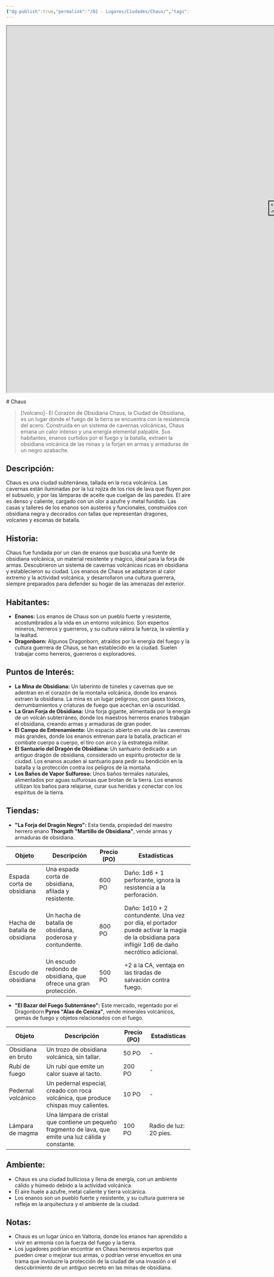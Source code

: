 ```yaml
---
{"dg-publish":true,"permalink":"/02 - Lugares/Ciudades/Chaus/","tags":["Poblacion","tipo","poblacion:"]}
---
```


<p><span><iframe height="1000" width="1500" src="https://watabou.github.io/city-generator/?size=60&amp;seed=500&amp;name=Chaus&amp;population=600000&amp;citadel=0&amp;urban_castle=1&amp;plaza=1&amp;temple=1&amp;walls=0&amp;shantytown=0&amp;coast=0&amp;river=0&amp;greens=1&amp;hub=1" sandbox="allow-forms allow-presentation allow-same-origin allow-scripts allow-modals"></iframe></span></p>
# Chaus

> [!volcano]-  El Corazón de Obsidiana
> Chaus,  la Ciudad de Obsidiana,  es un lugar donde el fuego de la tierra se encuentra con la resistencia del acero.  Construida en un sistema de cavernas volcánicas,  Chaus emana un calor intenso y una energía elemental palpable.   Sus habitantes,  enanos curtidos por el fuego y la batalla,  extraen la obsidiana volcánica de las minas y la forjan en armas y armaduras de un negro azabache. 

## Descripción:

Chaus es una ciudad subterránea,  tallada en la roca volcánica.  Las cavernas están iluminadas por la luz rojiza de los ríos de lava que fluyen por el subsuelo,  y por las lámparas de aceite que cuelgan de las paredes.  El aire es denso y caliente,  cargado con un olor a azufre y metal fundido.   Las casas y talleres de los enanos son austeros y funcionales,  construidos con obsidiana negra y decorados con tallas que representan dragones,  volcanes y escenas de batalla.

## Historia:

Chaus fue fundada por un clan de enanos que buscaba una fuente de obsidiana volcánica,  un material resistente y mágico,  ideal para la forja de armas.  Descubrieron un sistema de cavernas volcánicas ricas en obsidiana y establecieron su ciudad.  Los enanos de Chaus se adaptaron al calor extremo y la actividad volcánica,  y desarrollaron una cultura guerrera,  siempre preparados para defender su hogar de las amenazas del exterior.

## Habitantes:

* **Enanos:**  Los enanos de Chaus son un pueblo fuerte y resistente,  acostumbrados a la vida en un entorno volcánico.   Son expertos mineros,  herreros y guerreros,  y su cultura valora la fuerza,  la valentía y la lealtad.
* **Dragonborn:**  Algunos Dragonborn,  atraídos por la energía del fuego y la cultura guerrera de Chaus,  se han establecido en la ciudad.  Suelen trabajar como herreros,  guerreros o exploradores.

## Puntos de Interés:

* **La Mina de Obsidiana:**  Un laberinto de túneles y cavernas que se adentran en el corazón de la montaña volcánica,  donde los enanos extraen la obsidiana.  La mina es un lugar peligroso,  con gases tóxicos,  derrumbamientos y criaturas de fuego que acechan en la oscuridad.
* **La Gran Forja de Obsidiana:**  Una forja gigante,  alimentada por la energía de un volcán subterráneo,  donde los maestros herreros enanos trabajan el obsidiana,  creando armas y armaduras de gran poder.
* **El Campo de Entrenamiento:**  Un espacio abierto en una de las cavernas más grandes,  donde los enanos entrenan para la batalla,  practican el combate cuerpo a cuerpo,  el tiro con arco y la estrategia militar.
* **El Santuario del Dragón de Obsidiana:**  Un santuario dedicado a un antiguo dragón de obsidiana,  considerado un espíritu protector de la ciudad.  Los enanos acuden al santuario para pedir su bendición en la batalla y la protección contra los peligros de la montaña.
* **Los Baños de Vapor Sulfuroso:**  Unos baños termales naturales,  alimentados por aguas sulfurosas que brotan de la tierra.  Los enanos utilizan los baños para relajarse,  curar sus heridas y  conectar con los espíritus de la tierra.

## Tiendas:

* **"La Forja del Dragón Negro":**  Esta tienda,  propiedad del maestro herrero enano **Thorgath "Martillo de Obsidiana"**,  vende armas y armaduras de obsidiana.

| Objeto | Descripción | Precio (PO) | Estadísticas |
|---|---|---|---|
| Espada corta de obsidiana |  Una espada corta de obsidiana,  afilada y resistente. | 600 PO |  Daño: 1d6 + 1 perforante,  ignora la resistencia a la perforación. |
| Hacha de batalla de obsidiana |  Un hacha de batalla de obsidiana,  poderosa y contundente. | 800 PO |  Daño: 1d10 + 2 contundente.  Una vez por día,  el portador puede activar la magia de la obsidiana para infligir 1d6 de daño necrótico adicional. |
| Escudo de obsidiana |  Un escudo redondo de obsidiana,  que ofrece una gran protección. | 500 PO | +2 a la CA,  ventaja en las tiradas de salvación contra fuego. |

* **"El Bazar del Fuego Subterráneo":**  Este mercado,  regentado por el Dragonborn **Pyros "Alas de Ceniza"**,  vende minerales volcánicos,  gemas de fuego y objetos relacionados con el fuego.

| Objeto | Descripción | Precio (PO) | Estadísticas |
|---|---|---|---|
| Obsidiana en bruto |  Un trozo de obsidiana volcánica,  sin tallar. | 50 PO | - |
| Rubí de fuego |  Un rubí que emite un calor suave al tacto. | 200 PO | - |
| Pedernal volcánico |  Un pedernal especial,  creado con roca volcánica,  que produce chispas muy calientes. | 10 PO | - |
| Lámpara de magma |  Una lámpara de cristal que contiene un pequeño fragmento de lava,  que emite una luz cálida y constante. | 100 PO |  Radio de luz: 20 pies. |

## Ambiente:

* Chaus es una ciudad bulliciosa y llena de energía,  con un ambiente cálido y húmedo debido a la actividad volcánica.  
* El aire huele a azufre,  metal caliente y tierra volcánica.  
* Los enanos son un pueblo fuerte y resistente,  y su cultura guerrera se refleja en la arquitectura y el ambiente de la ciudad.

## Notas:

* Chaus es un lugar único en Valtoria,  donde los enanos han aprendido a vivir en armonía con la fuerza del fuego y la tierra.  
* Los jugadores podrían encontrar en Chaus  herreros expertos que pueden crear o mejorar sus armas,  o podrían verse envueltos en una trama que involucre la protección de la ciudad de una invasión o el descubrimiento de un antiguo secreto en las minas de obsidiana.

